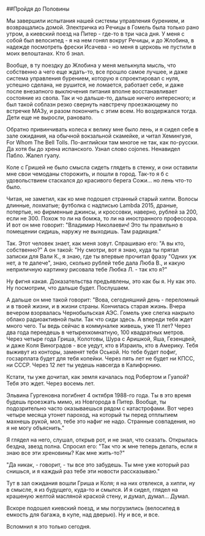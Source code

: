 ##Пройдя до Половины

Мы завершили испытания нашей системы управления бурением, и возвращались домой. Электричка из Речицы в Гомель была только рано утром, а киевский поезд на Питер - где-то в три часа дня.
У меня с собой был велосипед - я на нем гонял вокруг Речицы, и до Жлобина, в надежде посмотреть фрески Исачева - но меня в церковь не пустили в моих велоштанах. Кто б знал. 

Вообще, в ту поездку до Жлобина у меня мелькнула мысль, что собственно а чего еще ждать-то, все прошло самое лучшее, и даже система управления бурением, которую я спроектировал с нуля, успешно
сделана, не рушится, не ломается, работает себе, и даже после внезапного выключения питания вполне восстанавливает состояние из свопа. Так и чо дальше-то, дальше ничего интересного; и был
такой соблазн резко свернуть навстречу проезжающему по встречке МАЗу, и разом покончить с этим всем. Но воздержался тогда. Дети еще не выросли, рановато.

Обратно привинчивать колеса к велику мне было лень, и я сидел себе в зале ожидания, на обычной вокзальной скамейке, и читал Хемингуэя, For Whom The Bell Tolls. По-английски там многое 
не так, как по-русски. Да хотя бы до хрена испанского. Узнал слово cojones. Ненавидел Пабло. Жалел гуапу.

Коле с Гришей не было смысла сидеть глядеть в стенку, и они оставили мне свои чемоданы сторожить, и пошли в город. Так-то я б с удовольствием стаскался до красивого берега Сожи... но лень что-то было.

Читая, не заметил, как ко мне подошел странный старый хиппи. Волосы длинные, лохматые; футболка с надписью Lambda 2015, драные, потертые, но фирменные джинсы, и кроссовки, наверно, рублей
за 200, если не 300. Похож то ли на бомжа, то ли на иностранного профессора. И вот он мне говорит: "Владимир Николаевич! Это ты правильно в помещении сидишь, наружу не выходишь. Там радиация."

Так. Этот человек знает, как меня зовут. Спрашиваю его: "А вы кто, собственно?" А он такой: "Ну смотри, вот я знаю, куда ты прятал записки для Вали К., я знаю, где ты впервые прочитал фразу
"Одних уж нет, а те далече", знаю, сколько рублей тебе дала Люба В., и какую неприличную картинку рисовала тебе Любка Л. - так кто я?"

Ну фигня какая. Доказательства предъявлены, это как бы я. Ну как это. Ну посмотрим, что дальше будет. Послушаем.

А дальше он мне такой говорит:
"Вова, сегодняшний день - переломный и в твоей жизни, и в жизни страны. Кончилась старая жизнь. Вчера вечером взорвалась Чернобыльская АЭС. Гомель уже слегка накрыло облако радиоактивной пыли.
Так что сиди здесь. А впереди тебя ждет много чего. Ты ведь сейчас в коммуналке живешь, уже 11 лет? Через два года переедешь в четырехкомнатную, 100 квадратных метров.
Через четыре года Гриша, Колотовы, Шура с Аришкой, Яша, Гезенцвей, и даже Коля Виноградов - все уедут, кто в Израиль, кто в Америку. Тебя выживут из конторы, заменят тебя Оськой.
Но тебе будет пофиг, госзарплата будет для тебя копейки. Через пять лет не будет ни КПСС, ни СССР. Через 12 лет ты уедешь навсегда в Калифорнию.

Кстати, ты уже дочитал, как земля качалась под Робертом и Гуапой? Тебя это ждет. Через восемь лет.

Эльвина Гургеновна погибнет 4 октября 1988-го года. Ты в это время будешь проезжать мимо, из Новгорода в Питер. Вообще, ты подозрительно часто оказываешься рядом с катастрофами.
Вот через четыре месяца утонет пароход, на который ты перед отплытием махнешь рукой, мол, тебе это нафиг не надо. Странные совпадения, но я не могу объяснить."

Я глядел на него, слушал, открыв рот, и не знал, что сказать. Открылась бездна, звезд полна. Спросил его: "Так что ж мне теперь делать, если я знаю все эти хреновины? Как мне жить-то?"

"Да никак, - говорит, - ты все это забудешь. Ты мне уже который раз снишься, и я каждый раз тебе эти новости рассказываю."

Тут в зал ожидания вошли Гриша и Коля; я на них отвлекся, а хиппи, ну в смысле, я из будущего, куда-то и смылся. И я сидел, глядел на крашеную желтой масляной краской стену, и думал, думал...
Думал.

Вскоре подошел киевский поезд, и мы погрузились (велосипед в емкость для багажа, в купе, над дверью). Ну и все, и все. 

Вспомнил я это только сегодня.
